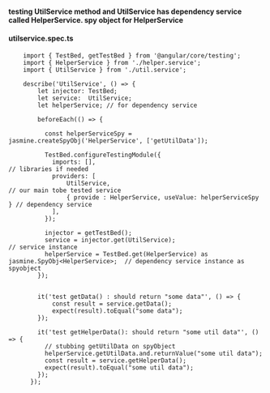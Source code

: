 #### testing UtilService method and UtilService has dependency service called HelperService. spy object for HelperService

#### utilservice.spec.ts

        import { TestBed, getTestBed } from '@angular/core/testing';
        import { HelperService } from './helper.service';
        import { UtilService } from './util.service';

        describe('UtilService', () => {
            let injector: TestBed;
            let service:  UtilService;
            let helperService; // for dependency service

            beforeEach(() => {

              const helperServiceSpy = jasmine.createSpyObj('HelperService', ['getUtilData']);

              TestBed.configureTestingModule({
                imports: [],                                                // libraries if needed      
                providers: [
                    UtilService,                                            // our main tobe tested service
                    { provide : HelperService, useValue: helperServiceSpy } // dependency service
                ],
              });

              injector = getTestBed();
              service = injector.get(UtilService);                                          // service instance  
              helperService = TestBed.get(HelperService) as jasmine.SpyObj<HelperService>;  // dependency service instance as spyobject
            });


            it('test getData() : should return "some data"', () => {
                const result = service.getData();
                expect(result).toEqual("some data");
            });

            it('test getHelperData(): should return "some util data"', () => {
              // stubbing getUtilData on spyObject
              helperService.getUtilData.and.returnValue("some util data");
              const result = service.getHelperData();
              expect(result).toEqual("some util data");
            });
          });

